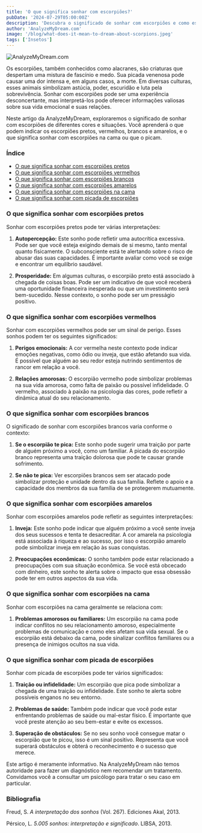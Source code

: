 ```yaml
---
title: 'O que significa sonhar com escorpiões?'
pubDate: '2024-07-29T05:00:00Z'
description: 'Descubra o significado de sonhar com escorpiões e como esses sonhos podem refletir suas emoções, preocupações e relações pessoais.'
author: 'AnalyzeMyDream.com'
image: '/blog/what-does-it-mean-to-dream-about-scorpions.jpeg'
tags: ['Insetos']
---
```


![AnalyzeMyDream.com](/blog/what-does-it-mean-to-dream-about-scorpions.jpeg)

Os escorpiões, também conhecidos como alacranes, são criaturas que despertam uma mistura de fascínio e medo. Sua picada venenosa pode causar uma dor intensa e, em alguns casos, a morte. Em diversas culturas, esses animais simbolizam astúcia, poder, escuridão e luta pela sobrevivência. Sonhar com escorpiões pode ser uma experiência desconcertante, mas interpretá-los pode oferecer informações valiosas sobre sua vida emocional e suas relações.

Neste artigo da AnalyzeMyDream, exploraremos o significado de sonhar com escorpiões de diferentes cores e situações. Você aprenderá o que podem indicar os escorpiões pretos, vermelhos, brancos e amarelos, e o que significa sonhar com escorpiões na cama ou que o picam.

### Índice

- [O que significa sonhar com escorpiões pretos](#o-que-significa-sonhar-com-escorpioes-pretos)
- [O que significa sonhar com escorpiões vermelhos](#o-que-significa-sonhar-com-escorpioes-vermelhos)
- [O que significa sonhar com escorpiões brancos](#o-que-significa-sonhar-com-escorpioes-brancos)
- [O que significa sonhar com escorpiões amarelos](#o-que-significa-sonhar-com-escorpioes-amarelos)
- [O que significa sonhar com escorpiões na cama](#o-que-significa-sonhar-com-escorpioes-na-cama)
- [O que significa sonhar com picada de escorpiões](#o-que-significa-sonhar-com-picada-de-escorpioes)

### O que significa sonhar com escorpiões pretos

Sonhar com escorpiões pretos pode ter várias interpretações:

1. **Autopercepção:** Este sonho pode refletir uma autocrítica excessiva. Pode ser que você esteja exigindo demais de si mesmo, tanto mental quanto fisicamente. O subconsciente está te alertando sobre o risco de abusar das suas capacidades. É importante avaliar como você se exige e encontrar um equilíbrio saudável.

2. **Prosperidade:** Em algumas culturas, o escorpião preto está associado à chegada de coisas boas. Pode ser um indicativo de que você receberá uma oportunidade financeira inesperada ou que um investimento será bem-sucedido. Nesse contexto, o sonho pode ser um presságio positivo.

### O que significa sonhar com escorpiões vermelhos

Sonhar com escorpiões vermelhos pode ser um sinal de perigo. Esses sonhos podem ter os seguintes significados:

1. **Perigos emocionais:** A cor vermelha neste contexto pode indicar emoções negativas, como ódio ou inveja, que estão afetando sua vida. É possível que alguém ao seu redor esteja nutrindo sentimentos de rancor em relação a você.

2. **Relações amorosas:** O escorpião vermelho pode simbolizar problemas na sua vida amorosa, como falta de paixão ou possível infidelidade. O vermelho, associado à paixão na psicologia das cores, pode refletir a dinâmica atual do seu relacionamento.

### O que significa sonhar com escorpiões brancos

O significado de sonhar com escorpiões brancos varia conforme o contexto:

1. **Se o escorpião te pica:** Este sonho pode sugerir uma traição por parte de alguém próximo a você, como um familiar. A picada do escorpião branco representa uma traição dolorosa que pode te causar grande sofrimento.

2. **Se não te pica:** Ver escorpiões brancos sem ser atacado pode simbolizar proteção e unidade dentro da sua família. Reflete o apoio e a capacidade dos membros da sua família de se protegerem mutuamente.

### O que significa sonhar com escorpiões amarelos

Sonhar com escorpiões amarelos pode refletir as seguintes interpretações:

1. **Inveja:** Este sonho pode indicar que alguém próximo a você sente inveja dos seus sucessos e tenta te desacreditar. A cor amarela na psicologia está associada à riqueza e ao sucesso, por isso o escorpião amarelo pode simbolizar inveja em relação às suas conquistas.

2. **Preocupações econômicas:** O sonho também pode estar relacionado a preocupações com sua situação econômica. Se você está obcecado com dinheiro, este sonho te alerta sobre o impacto que essa obsessão pode ter em outros aspectos da sua vida.

### O que significa sonhar com escorpiões na cama

Sonhar com escorpiões na cama geralmente se relaciona com:

1. **Problemas amorosos ou familiares:** Um escorpião na cama pode indicar conflitos no seu relacionamento amoroso, especialmente problemas de comunicação e como eles afetam sua vida sexual. Se o escorpião está debaixo da cama, pode sinalizar conflitos familiares ou a presença de inimigos ocultos na sua vida.

### O que significa sonhar com picada de escorpiões

Sonhar com picada de escorpiões pode ter vários significados:

1. **Traição ou infidelidade:** Um escorpião que pica pode simbolizar a chegada de uma traição ou infidelidade. Este sonho te alerta sobre possíveis enganos no seu entorno.

2. **Problemas de saúde:** Também pode indicar que você pode estar enfrentando problemas de saúde ou mal-estar físico. É importante que você preste atenção ao seu bem-estar e evite os excessos.

3. **Superação de obstáculos:** Se no seu sonho você consegue matar o escorpião que te picou, isso é um sinal positivo. Representa que você superará obstáculos e obterá o reconhecimento e o sucesso que merece.

Este artigo é meramente informativo. Na AnalyzeMyDream não temos autoridade para fazer um diagnóstico nem recomendar um tratamento. Convidamos você a consultar um psicólogo para tratar o seu caso em particular.

### Bibliografia

Freud, S. *A interpretação dos sonhos* (Vol. 267). Ediciones Akal, 2013.

Pérsico, L. *5.005 sonhos: interpretação e significado*. LIBSA, 2013.
